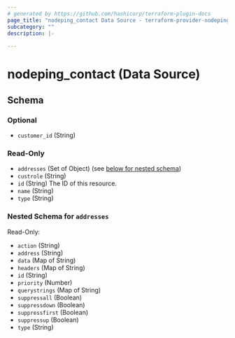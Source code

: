 ```yaml
---
# generated by https://github.com/hashicorp/terraform-plugin-docs
page_title: "nodeping_contact Data Source - terraform-provider-nodeping"
subcategory: ""
description: |-
  
---
```


# nodeping_contact (Data Source)





<!-- schema generated by tfplugindocs -->
## Schema

### Optional

- `customer_id` (String)

### Read-Only

- `addresses` (Set of Object) (see [below for nested schema](#nestedatt--addresses))
- `custrole` (String)
- `id` (String) The ID of this resource.
- `name` (String)
- `type` (String)

<a id="nestedatt--addresses"></a>
### Nested Schema for `addresses`

Read-Only:

- `action` (String)
- `address` (String)
- `data` (Map of String)
- `headers` (Map of String)
- `id` (String)
- `priority` (Number)
- `querystrings` (Map of String)
- `suppressall` (Boolean)
- `suppressdown` (Boolean)
- `suppressfirst` (Boolean)
- `suppressup` (Boolean)
- `type` (String)
